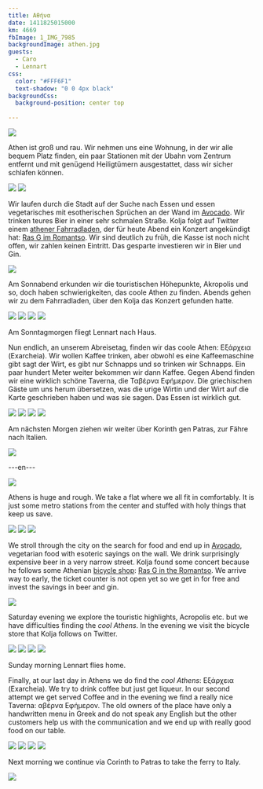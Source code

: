 ```yaml
---
title: Αθήνα
date: 1411825015000
km: 4669
fbImage: 1_IMG_7985
backgroundImage: athen.jpg
guests:
  - Caro
  - Lennart
css:
  color: "#FFF6F1"
  text-shadow: "0 0 4px black"
backgroundCss:
  background-position: center top
 
---
```


![](51_Athen)

Athen ist groß und rau. Wir nehmen uns eine Wohnung, in der wir alle bequem Platz finden, ein paar Stationen mit der Ubahn vom Zentrum entfernt und mit genügend Heiligtümern ausgestattet, dass wir sicher schlafen können. 

![](IMG_8046)
![](IMG_8041)

Wir laufen durch die Stadt auf der Suche nach Essen und essen vegetarisches mit esotherischen Sprüchen an der Wand im [Avocado](http://www.avocadoathens.com/). Wir trinken teures Bier in einer sehr schmalen Straße. Kolja folgt auf Twitter einem [athener Fahrradladen](http://48x17.com/en/), der für heute Abend ein Konzert angekündigt hat: [Ras G im Romantso](http://www.romantso.gr/show_event.php?id=257). Wir sind deutlich zu früh, die Kasse ist noch nicht offen, wir zahlen keinen Eintritt. Das gesparte investieren wir in Bier und Gin.

![](48_Konzert)

Am Sonnabend erkunden wir die touristischen Höhepunkte, Akropolis und so, doch haben schwierigkeiten, das coole Athen zu finden. Abends gehen wir zu dem Fahrradladen, über den Kolja das Konzert gefunden hatte.

![](46_Priester)
![](1_IMG_7985)
![](50_Akropolis_a)
![](52_Museum)

Am Sonntagmorgen fliegt Lennart nach Haus. 

Nun endlich, an unserem Abreisetag, finden wir das coole Athen: Εξάρχεια (Exarcheia). Wir wollen Kaffee trinken, aber obwohl es eine Kaffeemaschine gibt sagt der Wirt, es gibt nur Schnapps und so trinken wir Schnapps. Ein paar hundert Meter weiter bekommen wir dann Kaffee. Gegen Abend finden wir eine wirklich schöne Taverna, die Ταβέρνα Εφήμερον. Die griechischen Gäste um uns herum übersetzen, was die urige Wirtin und der Wirt auf die Karte geschrieben haben und was sie sagen. Das Essen ist wirklich gut. 

![](IMG_8021)
![](IMG_8023)
![](IMG_8024)
![](IMG_8040)

Am nächsten Morgen ziehen wir weiter über Korinth gen Patras, zur Fähre nach Italien.

![](45_Autofahrt)

---en---

![](51_Athen)

Athens is huge and rough. We take a flat where we all fit in comfortably. It is just some metro stations from the center and stuffed with holy things that keep us save.

![](IMG_8046)
![](IMG_8043)
![](IMG_8041)

We stroll through the city on the search for food and end up in [Avocado](http://www.avocadoathens.com/), vegetarian food with esoteric sayings on the wall. We drink surprisingly expensive beer in a very narrow street. Kolja found some concert because he follows some Athenian [bicycle shop](http://48x17.com/en/): [Ras G in the Romantso](http://www.romantso.gr/show_event.php?id=257). We arrive way to early, the ticket counter is not open yet so we get in for free and invest the savings in beer and gin.

![](48_Konzert)

Saturday evening we explore the touristic highlights, Acropolis etc. but we have difficulties finding the *cool Athens*. In the evening we visit the bicycle store that Kolja follows on Twitter.

![](46_Priester)
![](1_IMG_7985)
![](50_Akropolis_a)
![](52_Museum)

Sunday morning Lennart flies home. 

Finally, at our last day in Athens we do find the *cool Athens*: Εξάρχεια (Exarcheia). We try to drink coffee but just get liqueur. In our second attempt we get served Coffee and in the evening we find a really nice Taverna: αβέρνα Εφήμερον. The old owners of the place have only a handwritten menu in Greek and do not speak any English but the other customers help us with the communication and we end up with really good food on our table.

![](IMG_8021)
![](IMG_8023)
![](IMG_8024)
![](IMG_8040)

Next morning we continue via Corinth to Patras to take the ferry to Italy.

![](45_Autofahrt)
